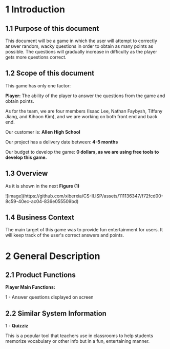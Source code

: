 <h1>1 Introduction</h1>
<h2>1.1 Purpose of this document</h2>
<p>This document will be a game in which the user will attempt to correctly answer random, wacky questions in order to obtain as many points as possible. The questions will gradually increase in difficulty as the player gets more questions correct.</p>
<h2>1.2 Scope of this document</h2>
<p>This game has only one factor:</p>
<p><b>Player:</b> The ability of the player to answer the questions from the game and obtain points.</p>
<p>As for the team, we are four members (Isaac Lee, Nathan Faybysh, Tiffany Jiang, and Kihoon Kim), and we are working on both front end and back end.</p>
<p>Our customer is: <b>Allen High School</b></p>
<p>Our project has a delivery date between:<b> 4-5 months</b></p>
<p>Our budget to develop the game: <b>0 dollars, as we are using free tools to develop this game.</b></p>
<h2>1.3 Overview</h2>
<p>As it is shown in the next <b>Figure (1)</b></p>
![image](https://github.com/xiberxia/CS-II.ISP/assets/111136347/f72fcd00-8c59-40ec-ac04-836e055509bd)
<h2>1.4 Business Context</h2>
<p>The main target of this game was to provide fun entertainment for users. It will keep track of the user's correct answers and points.</p>
<h1>2 General Description</h1>
<h2>2.1 Product Functions</h2>
<p><b>Player Main Functions:</b></p>
<p>1 - Answer questions displayed on screen</p>
<h2>2.2 Similar System Information</h2>
<p>1 - <b>Quizziz</b></p>
<p>This is a popular tool that teachers use in classrooms to help students memorize vocabulary or other info but in a fun, entertaining manner.</p>

